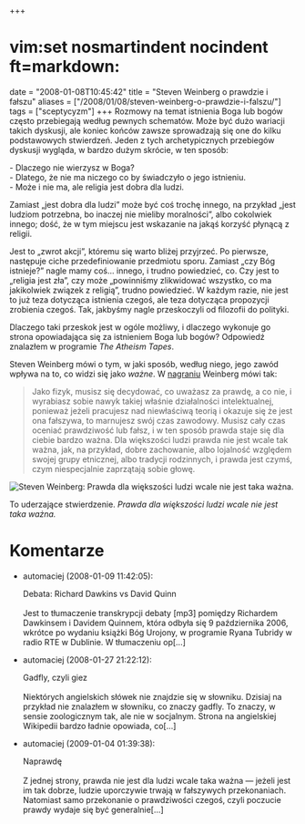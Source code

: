 +++
# vim:set nosmartindent nocindent ft=markdown:
date = "2008-01-08T10:45:42"
title = "Steven Weinberg o prawdzie i fałszu"
aliases = ["/2008/01/08/steven-weinberg-o-prawdzie-i-falszu/"]
tags = ["sceptycyzm"]
+++
Rozmowy na temat istnienia Boga lub bogów często przebiegają według pewnych
schematów. Może być dużo wariacji takich dyskusji, ale koniec końców zawsze
sprowadzają się one do kilku podstawowych stwierdzeń. Jeden z tych
archetypicznych przebiegów dyskusji wygląda, w bardzo dużym skrócie, w ten
sposób:

\- Dlaczego nie wierzysz w Boga?  
\- Dlatego, że nie ma niczego co by świadczyło o jego istnieniu.  
\- Może i nie ma, ale religia jest dobra dla ludzi.

Zamiast „jest dobra dla ludzi” może być coś trochę innego, na przykład „jest
ludziom potrzebna, bo inaczej nie mieliby moralności”, albo cokolwiek innego;
dość, że w tym miejscu jest wskazanie na jakąś korzyść płynącą z religii.

Jest to „zwrot akcji”, któremu się warto bliżej przyjrzeć. Po pierwsze,
następuje ciche przedefiniowanie przedmiotu sporu. Zamiast „czy Bóg istnieje?”
nagle mamy coś... innego, i trudno powiedzieć, co. Czy jest to „religia jest
zła”, czy może „powinniśmy zlikwidować wszystko, co ma jakikolwiek związek z
religią”, trudno powiedzieć. W każdym razie, nie jest to już teza dotycząca
istnienia czegoś, ale teza dotycząca propozycji zrobienia czegoś. Tak,
jakbyśmy nagle przeskoczyli od filozofii do polityki.

Dlaczego taki przeskok jest w ogóle możliwy, i dlaczego wykonuje go strona
opowiadająca się za istnieniem Boga lub bogów? Odpowiedź znalazłem w programie
_The Atheism Tapes_.

Steven Weinberg mówi o tym, w jaki sposób, według niego, jego zawód wpływa na
to, co widzi się jako _ważne_.
W [nagraniu](https://youtu.be/Ep3I0_cr3Oo?t=21m21s) Weinberg mówi tak:

> Jako fizyk, musisz się decydować, co uważasz za prawdę, a co nie, i wyrabiasz
> sobie nawyk takiej właśnie działalności intelektualnej, ponieważ jeżeli
> pracujesz nad niewłaściwą teorią i okazuje się że jest ona fałszywa, to
> marnujesz swój czas zawodowy. Musisz cały czas oceniać prawdziwość lub fałsz,
> i w ten sposób prawda staje się dla ciebie bardzo ważna. Dla większości ludzi
> prawda nie jest wcale tak ważna, jak, na przykład, dobre zachowanie, albo
> lojalność względem swojej grupy etnicznej, albo tradycji rodzinnych, i prawda
> jest czymś, czym niespecjalnie zaprzątają sobie głowę.

![Steven Weinberg: Prawda dla większości ludzi wcale nie jest taka
ważna.](http://media.blizinski.pl/images/blog/steven-weinberg-truth.png)

To uderzające stwierdzenie. _Prawda dla większości ludzi wcale nie jest taka
ważna._

# Komentarze

* automaciej (2008-01-09 11:42:05): <p>Debata: Richard Dawkins vs David Quinn<br
  /><br />Jest to tłumaczenie transkrypcji debaty [mp3] pomiędzy Richardem
  Dawkinsem i Davidem Quinnem, która odbyła się 9 października 2006, wkrótce po
  wydaniu książki Bóg Urojony, w programie Ryana Tubridy w radio RTE w Dublinie.
  W tłumaczeniu op[...]</p>
* automaciej (2008-01-27 21:22:12): <p>Gadfly, czyli giez<br /><br />Niektórych
  angielskich słówek nie znajdzie się w słowniku. Dzisiaj na przykład nie
  znalazłem w słowniku, co znaczy gadfly. To znaczy, w sensie zoologicznym tak,
  ale nie w socjalnym. Strona na angielskiej Wikipedii bardzo ładnie opowiada,
  co[...]</p>
* automaciej (2009-01-04 01:39:38): <p>Naprawdę<br /><br />Z jednej strony,
  prawda nie jest dla ludzi wcale taka ważna — jeżeli jest im tak dobrze, ludzie
  uporczywie trwają w fałszywych przekonaniach.<br />Natomiast samo przekonanie
  o prawdziwości czegoś, czyli poczucie prawdy wydaje się być
  generalnie[...]</p>
